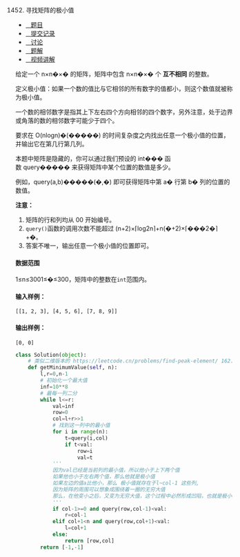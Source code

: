 1452. 寻找矩阵的极小值

-   [   题目](https://www.acwing.com/problem/content/description/1454/)
-   [   提交记录](https://www.acwing.com/problem/content/submission/1454/)
-   [   讨论](https://www.acwing.com/problem/content/discussion/index/1454/1/)
-   [   题解](https://www.acwing.com/problem/content/solution/1454/1/)
-   [   视频讲解](https://www.acwing.com/problem/content/video/1454/)

  


给定一个 n×n�×� 的矩阵，矩阵中包含 n×n�×� 个 **互不相同** 的整数。

定义极小值：如果一个数的值比与它相邻的所有数字的值都小，则这个数值就被称为极小值。

一个数的相邻数字是指其上下左右四个方向相邻的四个数字，另外注意，处于边界或角落的数的相邻数字可能少于四个。

要求在 O(nlogn)�(�����) 的时间复杂度之内找出任意一个极小值的位置，并输出它在第几行第几列。

本题中矩阵是隐藏的，你可以通过我们预设的 int��� 函数 query����� 来获得矩阵中某个位置的数值是多少。

例如，query(a,b)�����(�,�) 即可获得矩阵中第 a� 行第 b� 列的位置的数值。

**注意：**

1.  矩阵的行和列均从 00 开始编号。
1.  `query()`函数的调用次数不能超过 (n+2)×⌈log2n⌉+n(�+2)×⌈���2�⌉+�。
1.  答案不唯一，输出任意一个极小值的位置即可。

#### 数据范围

1≤n≤3001≤�≤300，矩阵中的整数在`int`范围内。

#### 输入样例：

```
[[1, 2, 3], [4, 5, 6], [7, 8, 9]]
```

#### 输出样例：

```
[0, 0]
```

```py
class Solution(object):
    # 类似二维版本的 https://leetcode.cn/problems/find-peak-element/ 162. 寻找峰值
    def getMinimumValue(self, n):
        l,r=0,n-1
        # 初始化一个最大值
        inf=10**8
        # 最每一列二分
        while l<=r:
            val=inf
            row=0
            col=l+r>>1
            # 找到这一列中的最小值
            for i in range(n):
                t=query(i,col)
                if t<val:
                    row=i
                    val=t
            '''
            因为val已经是当前列的最小值，所以他小于上下两个值
            如果他也小于左右两个值，那么他就是极小值
            如果左边的值a比他小，那么 极小值就存在于l~col-1 这些列,
            因为矩阵的周围可以想象成围绕着一圈的无穷大值
            那么，在他变小之后，又变为无穷大值，这个过程中必然形成凹陷，也就是极小值
            '''
            if col-1>=0 and query(row,col-1)<val:
                r=col-1
            elif col+1<n and query(row,col+1)<val:
                l=col+1
            else:
                return [row,col]
        return [-1,-1]